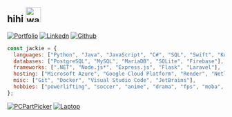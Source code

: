 ## hihi <img src="https://media.tenor.com/5TXvJWmV9ZcAAAAi/piyo-tkthao219.gif" width="35" alt="wave">

[![Portfolio](https://img.shields.io/badge/-jackiema.ca-343434?style=flat-square&logo=GoogleChrome&logoColor=white)](https://jackiema.ca/)
[![Linkedn](https://img.shields.io/badge/-majackie---0077B5?style=flat-square&logo=Linkedin&logoColor=white)](https://www.linkedin.com/in/majackie-/)
[![Github](https://img.shields.io/badge/-majackie-black?style=flat-square&logo=Github&logoColor=white)](https://github.com/majackie)
<!-- [![Devpost](https://img.shields.io/badge/-majackie-003E54?style=flat-square&logo=Devpost&logoColor=white)](https://devpost.com/majackie) -->
<!-- [![Leetcode](https://img.shields.io/badge/-majackie-FFA116?style=flat-square&logo=Leetcode&logoColor=white)](https://leetcode.com/u/majackie/) -->
<!-- [![HackerRank](https://img.shields.io/badge/-majackie-003E54?style=flat-square&logo=HackerRank&logoColor=white)](https://www.hackerrank.com/profile/majackie) -->
<!-- [![MyAnimeList](https://img.shields.io/badge/-__beepee-2E51A2?style=flat-square&logo=Myanimelist&logoColor=white)](https://myanimelist.net/profile/_beepee) -->
<!-- [![MyDramaList](https://img.shields.io/badge/-__beepee-2E51A2?style=flat-square&logo=Mydramalist&logoColor=white)](https://mydramalist.com/profile/_beepee) -->

```javascript
const jackie = {
  languages: ["Python", "Java", "JavaScript", "C#", "SQL", "Swift", "Kotlin", "PHP", "HTML", "CSS"],
  databases: ["PostgreSQL", "MySQL", "MariaDB", "SQLite", "Firebase"],
  frameworks: [".NET", "Node.js*", "Express.js", "Flask", "Laravel"],
  hosting: ["Microsoft Azure", "Google Cloud Platform", "Render", "Netlify", "ElephantSQL"],
  misc: ["Git", "Docker", "Visual Studio Code", "JetBrains"],
  hobbies: ["powerlifting", "soccer", "anime", "drama", "fps", "moba", "online co-op"]
};
```

[![PCPartPicker](https://img.shields.io/badge/PCPartPicker-orange?style=flat-square&logo=pcgamingwiki&logoColor=white)](https://ca.pcpartpicker.com/user/jackiema/saved/6fWPzy)
[![Laptop](https://img.shields.io/badge/MacBook_Air_M1-333333?style=flat-square&logo=apple&logoColor=white)](#)

<!-- ![CPU](https://img.shields.io/badge/AMD-Ryzen_7_5700X3D-ED1C24?style=flat-square&logo=amd&logoColor=white) -->
<!-- ![GPU](https://img.shields.io/badge/NVIDIA-RTX_4070-76B900?style=flat-square&logo=nvidia&logoColor=white) -->
<!-- ![RAM](https://img.shields.io/badge/RAM-32GB-ECE81A?style=flat-square&logo=corsair&logoColor=white) -->

<!-- ![Windows 10](https://img.shields.io/badge/Windows_10-0078D6?style=for-the-badge&logo=windows&logoColor=white) -->
<!-- ![MacOS](https://img.shields.io/badge/mac%20os-000000?style=for-the-badge&logo=apple&logoColor=white) -->